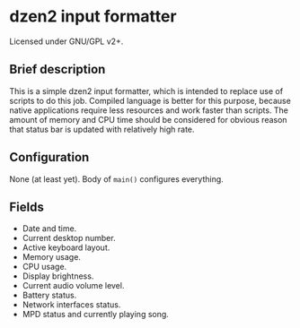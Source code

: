 dzen2 input formatter
=====================

Licensed under GNU/GPL v2+.

Brief description
-----------------

This is a simple dzen2 input formatter, which is intended to replace use of
scripts to do this job.  Compiled language is better for this purpose, because
native applications require less resources and work faster than scripts.  The
amount of memory and CPU time should be considered for obvious reason that
status bar is updated with relatively high rate.

Configuration
-------------

None (at least yet).  Body of `main()` configures everything.

Fields
------

* Date and time.
* Current desktop number.
* Active keyboard layout.
* Memory usage.
* CPU usage.
* Display brightness.
* Current audio volume level.
* Battery status.
* Network interfaces status.
* MPD status and currently playing song.
